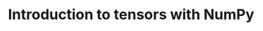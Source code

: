 ---
layout: post
title: "Introduction to tensors with NumPy"
tags:
- Artficial Intelligence
thumbnail_path: blog/2020-02-23-tensors/scalar-vector-matrix-tensor.png
excerpt: |
  Pytorch 
---  